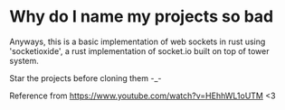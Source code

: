 # Why do I name my projects so bad

Anyways, this is a basic implementation of web sockets in rust using 'socketioxide', a rust implementation of socket.io built on top of tower system.

Star the projects before cloning them -_-

Reference from https://www.youtube.com/watch?v=HEhhWL1oUTM <3